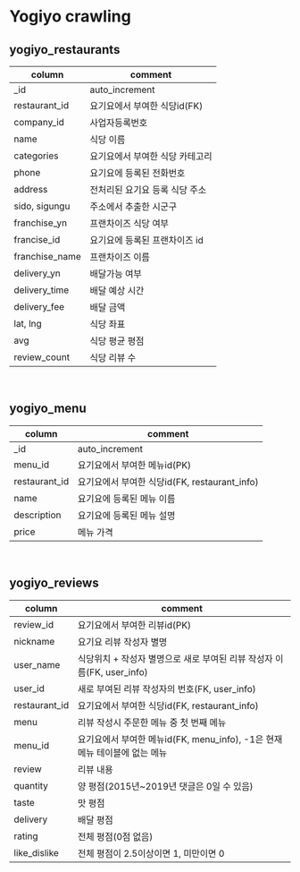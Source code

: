 # Yogiyo crawling
## yogiyo_restaurants
|column|comment|
|--|--|
|_id|auto_increment|
|restaurant_id|요기요에서 부여한 식당id(FK)|
|company_id|사업자등록번호|
|name|식당 이름|
|categories|요기요에서 부여한 식당 카테고리|
|phone|요기요에 등록된 전화번호|
|address|전처리된 요기요 등록 식당 주소|
|sido, sigungu|주소에서 추출한 시군구|
|franchise_yn|프랜차이즈 식당 여부|
|francise_id|요기요에 등록된 프랜차이즈 id|
|franchise_name|프랜차이즈 이름|
|delivery_yn|배달가능 여부|
|delivery_time|배달 예상 시간|
|delivery_fee|배달 금액|
|lat, lng|식당 좌표|
|avg|식당 평균 평점|
|review_count|식당 리뷰 수|
<br>

## yogiyo_menu
|column|comment|
|--|--|
|_id|auto_increment|
|menu_id|요기요에서 부여한 메뉴id(PK)|
|restaurant_id|요기요에서 부여한 식당id(FK, restaurant_info)|
|name|요기요에 등록된 메뉴 이름|
|description|요기요에 등록된 메뉴 설명|
|price|메뉴 가격|
<br>

## yogiyo_reviews
|column|comment|
|--|--|
|review_id|요기요에서 부여한 리뷰id(PK)|
|nickname|요기요 리뷰 작성자 별명|
|user_name|식당위치 + 작성자 별명으로 새로 부여된 리뷰 작성자 이름(FK, user_info)|
|user_id|새로 부여된 리뷰 작성자의 번호(FK, user_info)|
|restaurant_id|요기요에서 부여한 식당id(FK, restaurant_info)|
|menu|리뷰 작성시 주문한 메뉴 중 첫 번째 메뉴|
|menu_id|요기요에서 부여한 메뉴id(FK, menu_info), -1은 현재 메뉴 테이블에 없는 메뉴|
|review|리뷰 내용|
|quantity|양 평점(2015년~2019년 댓글은 0일 수 있음)|
|taste|맛 평점|
|delivery|배달 평점|
|rating|전체 평점(0점 없음)|
|like_dislike|전체 평점이 2.5이상이면 1, 미만이면 0|
